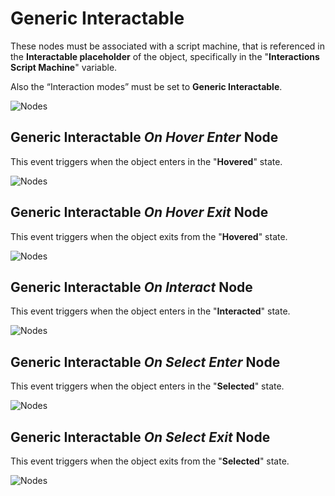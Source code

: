 ﻿---
sidebar_position: 1
---

# Generic Interactable

These nodes must be associated with a script machine, that is referenced in the **Interactable placeholder** of the object, specifically in the "**Interactions Script Machine**" variable. 

Also the “Interaction modes” must be set to **Generic Interactable**. 

![Nodes](/img/event-nodes1.png)

## Generic Interactable *On Hover Enter* Node

This event triggers when the object enters in the "**Hovered**" state.

![Nodes](/img/event-nodes2.png)

## Generic Interactable *On Hover Exit* Node

This event triggers when the object exits from the "**Hovered**" state.

![Nodes](/img/event-nodes3.png)

## Generic Interactable *On Interact* Node

This event triggers when the object enters in the "**Interacted**" state.

![Nodes](/img/event-nodes4.png)

## Generic Interactable *On Select Enter* Node

This event triggers when the object enters in the "**Selected**" state.

![Nodes](/img/event-nodes5.png)

## Generic Interactable *On Select Exit* Node

This event triggers when the object exits from the "**Selected**" state.

![Nodes](/img/event-nodes6.png)
